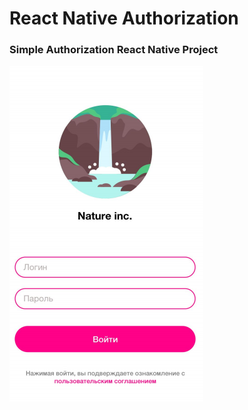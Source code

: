 # React Native Authorization

### Simple Authorization React Native Project

![](/assets/auth_page_layout.png?raw=true 'React Native Authorization Layout')
